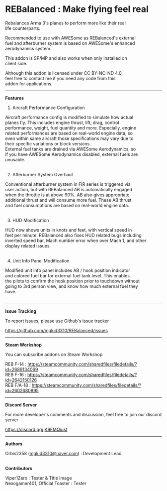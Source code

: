 # REBalanced : Make flying feel real  

Rebalances Arma 3's planes to perform more like their real  
life counterparts.  

Recommended to use with AWESome as REBalanced's external  
fuel and afterburner system is based on AWESome's enhanced  
aerodynamics system.  

This addon is SP/MP and also works when only installed on  
client side.  

Although this addon is licensed under CC BY-NC-ND 4.0,  
feel free to contact me if you need any code from this  
addon for applications.  

----------------

**Features**  

1. Aircraft Performance Configuration  

Aircraft performance config is modified to simulate how actual  
planes fly. This includes engine thrust, lift, drag, control  
performance, weight, fuel quantity and more. Especially, engine  
related performances are based on real-world engine data, so  
even within same aircraft those specifications may vary due to  
their specific variations or block versions.  
External fuel tanks are drained via AWESome Aerodynamics, so  
if you have AWESome Aerodynamics disabled, external fuels are  
unusable.  
&nbsp;

2. Afterburner System Overhaul  

Conventional afterburner system in FIR series is triggered via  
user action, but with REBalanced AB is automatically engaged  
when the throttle is at above 90%. AB also gives appropriate  
additional thrust and will consume more fuel. These AB thrust  
and fuel consumptions are based on real-world engine data.  
&nbsp;

3. HUD Modification  

HUD now shows units in knots and feet, with vertical speed in  
feet per minute. REBalanced also fixes HUD related bugs including  
inverted speed bar, Mach number error when over Mach 1, and other  
display related issues.  
&nbsp;

4. Unit Info Panel Modification  

Modified unit info panel includes AB / hook position indicator  
and colored fuel bar for external fuel tank level. This enables  
the pilots to confirm the hook position prior to touchdown without  
going to 3rd person view, and know how much external fuel they  
have.  
&nbsp;

----------------

**Issue Tracking**  

To report issues, please use Github's issue tracker  

https://github.com/mgkid3310/REBalanced/issues  

----------------

**Steam Workshop**  

You can subscribe addons on Steam Workshop  

REB F-14 : https://steamcommunity.com/sharedfiles/filedetails/?id=2689134069  
REB F-16 : https://steamcommunity.com/sharedfiles/filedetails/?id=2642150126  
REB F/A-18 : https://steamcommunity.com/sharedfiles/filedetails/?id=2602680895  

----------------

**Discord Server**  

For more developer's comments and discussion, feel free to join our discord server  

https://discord.gg/jK9FMQjust

----------------

**Authors**  

Orbis2358 (mgkid3310@naver.com) : Development Lead  
&nbsp;

**Contributors**  

Viper1Zero : Tester & Title Image  
Nexogamer401, Official Toaster : Tester  

